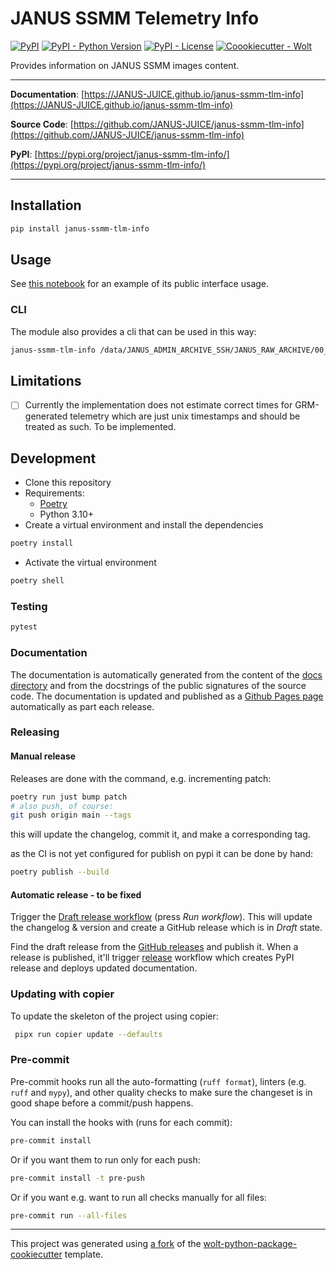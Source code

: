 # JANUS SSMM Telemetry Info

[![PyPI](https://img.shields.io/pypi/v/janus-ssmm-tlm-info?style=flat-square)](https://pypi.python.org/pypi/janus-ssmm-tlm-info/)
[![PyPI - Python Version](https://img.shields.io/pypi/pyversions/janus-ssmm-tlm-info?style=flat-square)](https://pypi.python.org/pypi/janus-ssmm-tlm-info/)
[![PyPI - License](https://img.shields.io/pypi/l/janus-ssmm-tlm-info?style=flat-square)](https://pypi.python.org/pypi/janus-ssmm-tlm-info/)
[![Coookiecutter - Wolt](https://img.shields.io/badge/cookiecutter-Wolt-00c2e8?style=flat-square&logo=cookiecutter&logoColor=D4AA00&link=https://github.com/woltapp/wolt-python-package-cookiecutter)](https://github.com/woltapp/wolt-python-package-cookiecutter)

Provides information on JANUS SSMM images content.

---

**Documentation**: [https://JANUS-JUICE.github.io/janus-ssmm-tlm-info](https://JANUS-JUICE.github.io/janus-ssmm-tlm-info)

**Source Code**: [https://github.com/JANUS-JUICE/janus-ssmm-tlm-info](https://github.com/JANUS-JUICE/janus-ssmm-tlm-info)

**PyPI**: [https://pypi.org/project/janus-ssmm-tlm-info/](https://pypi.org/project/janus-ssmm-tlm-info/)

---

## Installation

```sh
pip install janus-ssmm-tlm-info
```

## Usage

See [this notebook](notebooks/usage.ipynb) for an example of its public interface usage.

### CLI

The module also provides a cli that can be used in this way:

```bash
janus-ssmm-tlm-info /data/JANUS_ADMIN_ARCHIVE_SSH/JANUS_RAW_ARCHIVE/00_-_REM/GRM_32/20230209/230209_3_EM_ASW32_IdaPeu_FpiSpike/janus_2023-02-09_114104_ssmm1_0x37_0001.bin -m /data/JUICE.git/kernels/mk/juice_ops_local.tm
```

## Limitations

- [ ] Currently the implementation does not estimate correct times for GRM-generated telemetry which are just unix timestamps and should be treated as such. To be implemented.

## Development

- Clone this repository
- Requirements:
  - [Poetry](https://python-poetry.org/)
  - Python 3.10+
- Create a virtual environment and install the dependencies

```sh
poetry install
```

- Activate the virtual environment

```sh
poetry shell
```

### Testing

```sh
pytest
```

### Documentation

The documentation is automatically generated from the content of the [docs directory](https://github.com/JANUS-JUICE/janus-ssmm-tlm-info/tree/master/docs) and from the docstrings
 of the public signatures of the source code. The documentation is updated and published as a [Github Pages page](https://pages.github.com/) automatically as part each release.

### Releasing

#### Manual release

Releases are done with the command, e.g. incrementing patch:

```bash
poetry run just bump patch
# also push, of course:
git push origin main --tags
```

this will update the changelog, commit it, and make a corresponding tag.

as the CI is not yet configured for publish on pypi it can be done by hand:

```bash
poetry publish --build
```

#### Automatic release - to be fixed

Trigger the [Draft release workflow](https://github.com/JANUS-JUICE/janus-ssmm-tlm-info/actions/workflows/draft_release.yml)
(press _Run workflow_). This will update the changelog & version and create a GitHub release which is in _Draft_ state.

Find the draft release from the
[GitHub releases](https://github.com/JANUS-JUICE/janus-ssmm-tlm-info/releases) and publish it. When
 a release is published, it'll trigger [release](https://github.com/JANUS-JUICE/janus-ssmm-tlm-info/blob/master/.github/workflows/release.yml) workflow which creates PyPI
 release and deploys updated documentation.

### Updating with copier

To update the skeleton of the project using copier:

```sh
 pipx run copier update --defaults
```

### Pre-commit

Pre-commit hooks run all the auto-formatting (`ruff format`), linters (e.g. `ruff` and `mypy`), and other quality
 checks to make sure the changeset is in good shape before a commit/push happens.

You can install the hooks with (runs for each commit):

```sh
pre-commit install
```

Or if you want them to run only for each push:

```sh
pre-commit install -t pre-push
```

Or if you want e.g. want to run all checks manually for all files:

```sh
pre-commit run --all-files
```

---

This project was generated using [a fork](https://github.com/luca-penasa/wolt-python-package-cookiecutter) of the [wolt-python-package-cookiecutter](https://github.com/woltapp/wolt-python-package-cookiecutter) template.
